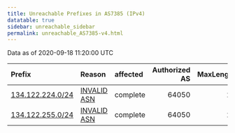 ```yaml
---
title: Unreachable Prefixes in AS7385 (IPv4)
datatable: true
sidebar: unreachable_sidebar
permalink: unreachable_AS7385-v4.html
---
```


Data as of 2020-09-18 11:20:00 UTC


<div class="datatable-begin"></div>

| Prefix                                                     | Reason                                                                                                 | affected   |   Authorized AS |   MaxLength | Anchor                                       |   unreachable /24s |
|:-----------------------------------------------------------|:-------------------------------------------------------------------------------------------------------|:-----------|----------------:|------------:|:---------------------------------------------|-------------------:|
| [134.122.224.0/24](https://stat.ripe.net/134.122.224.0/24) | [INVALID ASN](https://rpki-validator.ripe.net/announcement-preview?asn=AS7385&prefix=134.122.224.0/24) | complete   |           64050 |          24 | [APNIC](unreachable_APNIC_RPKI_Root-v4.html) |                  1 |
| [134.122.255.0/24](https://stat.ripe.net/134.122.255.0/24) | [INVALID ASN](https://rpki-validator.ripe.net/announcement-preview?asn=AS7385&prefix=134.122.255.0/24) | complete   |           64050 |          24 | [APNIC](unreachable_APNIC_RPKI_Root-v4.html) |                  1 |

<div class="datatable-end"></div>